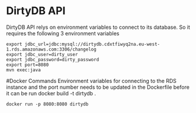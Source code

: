 # DirtyDB API

DirtyDB API relys on environment variables to connect to its database. So it requires the following 3 environment variables

    export jdbc_url=jdbc:mysql://dirtydb.cdxtfiwyq2na.eu-west-1.rds.amazonaws.com:3306/changelog
    export jdbc_user=dirty_user
    export jdbc_password=dirty_password
    export port=8080
    mvn exec:java


#Docker Commands
Environment variables for connecting to the RDS instance and the port number needs to be updated in the Dockerfile before it can be run
    docker build -t dirtydb .

    docker run -p 8080:8080 dirtydb
